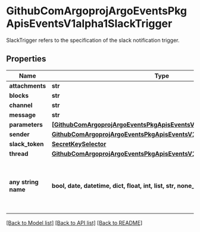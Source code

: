 # GithubComArgoprojArgoEventsPkgApisEventsV1alpha1SlackTrigger

SlackTrigger refers to the specification of the slack notification trigger.

## Properties
Name | Type | Description | Notes
------------ | ------------- | ------------- | -------------
**attachments** | **str** |  | [optional] 
**blocks** | **str** |  | [optional] 
**channel** | **str** |  | [optional] 
**message** | **str** |  | [optional] 
**parameters** | [**[GithubComArgoprojArgoEventsPkgApisEventsV1alpha1TriggerParameter]**](GithubComArgoprojArgoEventsPkgApisEventsV1alpha1TriggerParameter.md) |  | [optional] 
**sender** | [**GithubComArgoprojArgoEventsPkgApisEventsV1alpha1SlackSender**](GithubComArgoprojArgoEventsPkgApisEventsV1alpha1SlackSender.md) |  | [optional] 
**slack_token** | [**SecretKeySelector**](SecretKeySelector.md) |  | [optional] 
**thread** | [**GithubComArgoprojArgoEventsPkgApisEventsV1alpha1SlackThread**](GithubComArgoprojArgoEventsPkgApisEventsV1alpha1SlackThread.md) |  | [optional] 
**any string name** | **bool, date, datetime, dict, float, int, list, str, none_type** | any string name can be used but the value must be the correct type | [optional]

[[Back to Model list]](../README.md#documentation-for-models) [[Back to API list]](../README.md#documentation-for-api-endpoints) [[Back to README]](../README.md)


